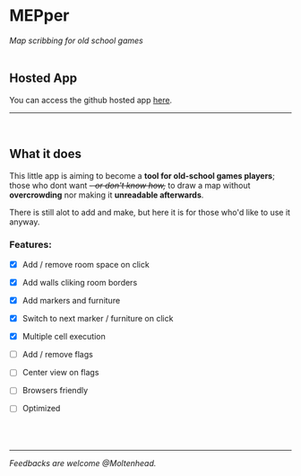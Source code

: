 # MEPper
*Map scribbing for old school games*
<br/><br/>

## Hosted App
You can access the github hosted app <a href="https://moltenhead.github.io/MEPper/" target="_blank">here</a>.
<hr/>
<br/>

## What it does
This little app is aiming to become a **tool for old-school games players**; those who dont want *~~- or don't know how,~~* to draw a map without **overcrowding** nor making it **unreadable afterwards**.

There is still alot to add and make, but here it is for those who'd like to use it anyway.

### Features:
- [x] Add / remove room space on click
- [x] Add walls cliking room borders
- [x] Add markers and furniture
- [x] Switch to next marker / furniture on click
- [x] Multiple cell execution

- [ ] Add / remove flags
- [ ] Center view on flags
- [ ] Browsers friendly
- [ ] Optimized
<br/><br/><br/><br/>
<hr/>

*Feedbacks are welcome @Moltenhead.*
